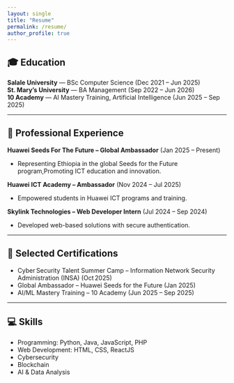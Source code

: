 ```yaml
---
layout: single
title: "Resume"
permalink: /resume/
author_profile: true
---
```


## 🎓 Education

**Salale University** — BSc Computer Science (Dec 2021 – Jun 2025)  
**St. Mary’s University** — BA Management (Sep 2022 – Jun 2026)  
**10 Academy** — AI Mastery Training, Artificial Intelligence (Jun 2025 – Sep 2025)  

---

## 💼 Professional Experience

**Huawei Seeds For The Future – Global Ambassador** (Jan 2025 – Present)  
- Representing Ethiopia in the global Seeds for the Future program,Promoting ICT education and innovation.

**Huawei ICT Academy – Ambassador** (Nov 2024 – Jul 2025)  
- Empowered students in Huawei ICT programs and training.

**Skylink Technologies – Web Developer Intern** (Jul 2024 – Sep 2024)  
- Developed web-based solutions with secure authentication.

---

## 🏅 Selected Certifications

- Cyber Security Talent Summer Camp – Information Network Security Administration (INSA) (Oct 2025)
- Global Ambassador – Huawei Seeds for the Future (Jan 2025)
- AI/ML Mastery Training – 10 Academy (Jun 2025 – Sep 2025) 

---

## 💻 Skills

- Programming: Python, Java, JavaScript, PHP
- Web Development: HTML, CSS, ReactJS  
- Cybersecurity
- Blockchain  
- AI & Data Analysis  

